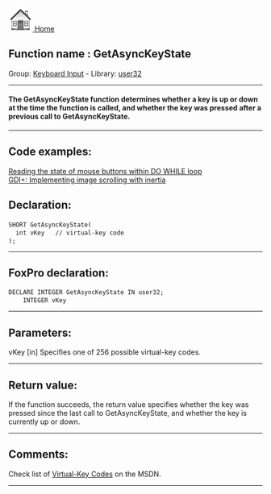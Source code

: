 [<img src="../../images/home.png"> Home ](https://github.com/VFPX/Win32API)  

## Function name : GetAsyncKeyState
Group: [Keyboard Input](../../functions_group.md#Keyboard_Input)  -  Library: [user32](../../Libraries.md#user32)  
***  


#### The GetAsyncKeyState function determines whether a key is up or down at the time the function is called, and whether the key was pressed after a previous call to GetAsyncKeyState. 
***  


## Code examples:
[Reading the state of mouse buttons within DO WHILE loop](../../samples/sample_280.md)  
[GDI+: Implementing image scrolling with inertia](../../samples/sample_595.md)  

## Declaration:
```foxpro  
SHORT GetAsyncKeyState(
  int vKey   // virtual-key code
);  
```  
***  


## FoxPro declaration:
```foxpro  
DECLARE INTEGER GetAsyncKeyState IN user32;
	INTEGER vKey  
```  
***  


## Parameters:
vKey 
[in] Specifies one of 256 possible virtual-key codes. 
 
  
***  


## Return value:
If the function succeeds, the return value specifies whether the key was pressed since the last call to GetAsyncKeyState, and whether the key is currently up or down.  
***  


## Comments:
Check list of [Virtual-Key Codes](https://msdn.microsoft.com/en-us/library/windows/desktop/dd375731(v=vs.85).aspx) on the MSDN.   
  
***  

